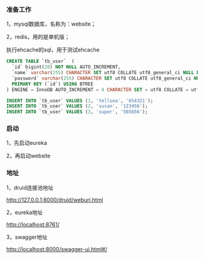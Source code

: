 ### 准备工作

1，mysql数据库，名称为：website；

2，redis，用的是单机版；

执行ehcache的sql，用于测试ehcache

```sql
CREATE TABLE `tb_user`  (
  `id` bigint(20) NOT NULL AUTO_INCREMENT,
  `name` varchar(255) CHARACTER SET utf8 COLLATE utf8_general_ci NULL DEFAULT NULL,
  `password` varchar(255) CHARACTER SET utf8 COLLATE utf8_general_ci NULL DEFAULT NULL,
  PRIMARY KEY (`id`) USING BTREE
) ENGINE = InnoDB AUTO_INCREMENT = 4 CHARACTER SET = utf8 COLLATE = utf8_general_ci ROW_FORMAT = Dynamic;

INSERT INTO `tb_user` VALUES (1, 'tellsea', '654321');
INSERT INTO `tb_user` VALUES (2, 'susan', '123456');
INSERT INTO `tb_user` VALUES (3, 'super', '565656');
```

### 启动

1，先启动eureka

2，再启动website

### 地址

1，druid连接池地址

http://127.0.0.1:8000/druid/weburi.html

2，eureka地址

[http://localhost:8761/](http://localhost:8761/)

3，swagger地址

[http://localhost:8000/swagger-ui.html#/](http://localhost:8000/swagger-ui.html#/)
